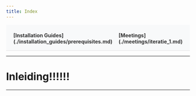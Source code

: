 ```yaml
---
title: Index
---
```


<div style="display:flex; justify-content:space-between; align-items:left; padding:20px; background-color:#f8f9fa; border-bottom:1px solid #e0e0e0;">
  <nav style="display:flex; gap:15px; height:30px;">
    <a markdown="1" style="text-decoration:none; color:#333; font-weight:bold;">[Installation Guides](./installation_guides/prerequisites.md)</a>
    <a markdown="1" style="text-decoration:none; color:#333; font-weight:bold;">[Meetings](./meetings/iteratie_1.md)</a>
  </nav>
</div>

---

# Inleiding!!!!!!

---